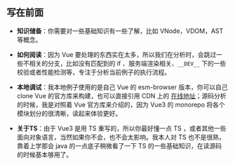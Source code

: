 ## 写在前面

- **知识储备**：你需要对一些基础知识有一些了解，比如 VNode，VDOM，AST 等概念。


- **如何阅读**：因为 Vue 要处理的东西实在太多，所以我们在分析时，会跳过一些不相关的分支，比如没有匹配到的 if 、服务端渲染相关、`__DEV__` 下的一些校验或者性能检测等，专注于分析当前例子的执行流程。

- **本地调试**：我本地例子使用的是自己 Vue 的 esm-browser 版本，你可以自己 clone Vue 的官方库来构建，也可以直接引用 CDN 上的 [在线地址](https://cdnjs.com/libraries/vue)；源码分析的时候，我是对照着 Vue 官方库来介绍的，因为 Vue3 的 monorepo 将各个模块划分的很清晰，读起来体验更好。


- **关于TS**：由于 Vue3 是用 TS 重写的，所以你最好懂一点 TS ，或者其他一些面向对象语言，当然如果你不会，也不会太影响。我本人对 TS 也不是很熟，靠着上学那会 java 的一点底子稍微看了一下 TS 的一些基础知识，在读源码的时候基本够用了。

